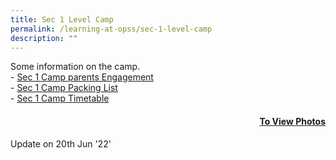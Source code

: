 ```yaml
---
title: Sec 1 Level Camp
permalink: /learning-at-opss/sec-1-level-camp
description: ""
---
```

<p>Some information on the camp.<br />-&nbsp;<a href="/files/Sec%201%20Camp%20Parent%20Engagement.pdf" target="_blank" rel="noopener">Sec 1 Camp parents Engagement</a><br />-&nbsp;<a href="/files/Sec%201%20Camp%20Packing%20List.pdf" target="_blank" rel="noopener">Sec 1 Camp Packing List</a><br />-&nbsp;<a href="/files/OPSS%20Sec%201%20Camp%20MatrixTimetable.pdf" target="_blank" rel="noopener">Sec 1 Camp Timetable</a></p>
<a href="https://drive.google.com/drive/folders/189BX5vrJ6jnAhRK8PjFMtTdnBsV9iuDf"><h4 style="text-align: right;">To View Photos</h4></a>
<p>Update on 20th Jun '22'</p>